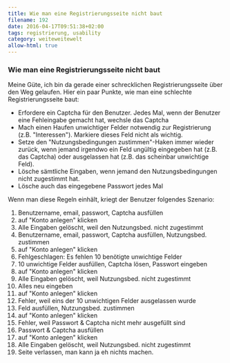 ```yaml
---
title: Wie man eine Registrierungsseite nicht baut
filename: 192
date: 2016-04-17T09:51:38+02:00
tags: registrierung, usability
category: weiteweitewelt
allow-html: true
---
```

### Wie man eine Registrierungsseite nicht baut
<p>Meine Güte, ich bin da gerade einer schrecklichen Registrierungsseite über den Weg gelaufen. Hier ein paar Punkte, wie man eine schlechte Registrierungsseite baut:</p>
<ul>
<li>Erfordere ein Captcha für den Benutzer. Jedes Mal, wenn der Benutzer eine Fehleingabe gemacht hat, wechsle das Captcha</li>
<li>Mach einen Haufen unwichtiger Felder notwendig zur Registrierung (z.B. "Interessen"). Markiere dieses Feld nicht als wichtig.</li>
<li>Setze den "Nutzungsbedingungen zustimmen"-Haken immer wieder zurück, wenn jemand irgendwo ein Feld ungültig eingegeben hat (z.B. das Captcha) oder ausgelassen hat (z.B. das scheinbar unwichtige Feld).</li>
<li>Lösche sämtliche Eingaben, wenn jemand den Nutzungsbedingungen nicht zugestimmt hat.</li>
<li>Lösche auch das eingegebene Passwort jedes Mal</li>
</ul>
<p>Wenn man diese Regeln einhält, kriegt der Benutzer folgendes Szenario:</p>
<ol>
<li>Benutzername, email, passwort, Captcha ausfüllen</li>
<li>auf "Konto anlegen" klicken</li>
<li>Alle Eingaben gelöscht, weil den Nutzungsbed. nicht zugestimmt</li>
<li>Benutzername, email, passwort, Captcha ausfüllen, Nutzungsbed. zustimmen</li>
<li>auf "Konto anlegen" klicken</li>
<li>Fehlgeschlagen: Es fehlen 10 benötigte unwichtige Felder</li>
<li>10 unwichtige Felder ausfüllen, Captcha lösen, Passwort eingeben</li>
<li>auf "Konto anlegen" klicken</li>
<li>Alle Eingaben gelöscht, weil Nutzungsbed. nicht zugestimmt</li>
<li>Alles neu eingeben</li>
<li>auf "Konto anlegen" klicken</li>
<li>Fehler, weil eins der 10 unwichtigen Felder ausgelassen wurde</li>
<li>Feld ausfüllen, Nutzungsbed. zustimmen</li>
<li>auf "Konto anlegen" klicken</li>
<li>Fehler, weil Passwort &amp; Captcha nicht mehr ausgefüllt sind</li>
<li>Passwort &amp; Captcha ausfüllen</li>
<li>auf "Konto anlegen" klicken</li>
<li>Alle Eingaben gelöscht, weil Nutzungsbed. nicht zugestimmt</li>
<li>Seite verlassen, man kann ja eh nichts machen.</li>
</ol>
